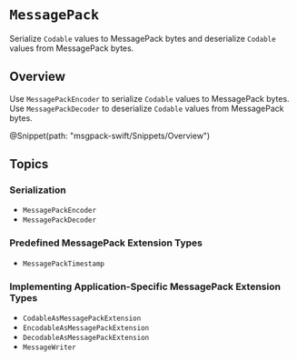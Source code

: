 # ``MessagePack``

Serialize `Codable` values to MessagePack bytes and deserialize `Codable` values from MessagePack bytes.

## Overview

Use ``MessagePackEncoder`` to serialize `Codable` values to MessagePack bytes. Use ``MessagePackDecoder`` to deserialize `Codable` values from MessagePack bytes.

@Snippet(path: "msgpack-swift/Snippets/Overview")

## Topics

### Serialization

- ``MessagePackEncoder``
- ``MessagePackDecoder``

### Predefined MessagePack Extension Types

- ``MessagePackTimestamp``

### Implementing Application-Specific MessagePack Extension Types

- ``CodableAsMessagePackExtension``
- ``EncodableAsMessagePackExtension``
- ``DecodableAsMessagePackExtension``
- ``MessageWriter``
